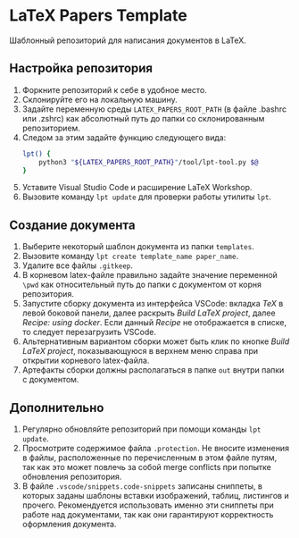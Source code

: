 # LaTeX Papers Template

Шаблонный репозиторий для написания документов в LaTeX.

## Настройка репозитория

1. Форкните репозиторий к себе в удобное место.
1. Склонируйте его на локальную машину.
1. Задайте переменную среды `LATEX_PAPERS_ROOT_PATH` (в файле .bashrc или .zshrc) как абсолютный путь до папки со склонированным репозиторием.
1. Следом за этим задайте функцию следующего вида:
    ```bash
    lpt() {
        python3 "${LATEX_PAPERS_ROOT_PATH}"/tool/lpt-tool.py $@
    }
    ```
1. Уставите Visual Studio Code и расширение LaTeX Workshop.
1. Вызовите команду `lpt update` для проверки работы утилиты `lpt`.

## Создание документа

1. Выберите некоторый шаблон документа из папки `templates`. 
1. Вызовите команду `lpt create template_name paper_name`. 
1. Удалите все файлы `.gitkeep`.
1. В корневом latex-файле правильно задайте значение переменной `\pwd` как относительный путь до папки с документом от корня репозитория.
1. Запустите сборку документа из интерфейса VSCode: вкладка *TeX* в левой боковой панели, далее раскрыть *Build LaTeX project*, далее *Recipe: using docker*. Если данный *Recipe* не отображается в списке, то следует перезагрузить VSCode.
1. Альтернативным вариантом сборки может быть клик по кнопке *Build LaTeX project*, показывающуюся в верхнем меню справа при открытии корневого latex-файла.
1. Артефакты сборки должны располагаться в папке `out` внутри папки с документом. 

## Дополнительно

1. Регулярно обновляйте репозиторий при помощи команды `lpt update`.
1. Просмотрите содержимое файла `.protection`. Не вносите изменения в файлы, расположенные по перечисленным в этом файле путям, так как это может повлечь за собой merge conflicts при попытке обновления репозитория.
1. В файле `.vscode/snippets.code-snippets` записаны сниппеты, в которых заданы шаблоны вставки изображений, таблиц, листингов и прочего. Рекомендуется использовать именно эти сниппеты при работе над документами, так как они гарантируют корректность оформления документа.

